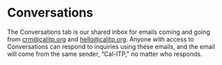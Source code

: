 # Conversations

The Conversations tab is our shared inbox for emails coming and going from crm@calitp.org and hello@calitp.org. Anyone with access to Conversations can respond to inquiries using these emails, and the email will come from the same sender, “Cal-ITP,"  no matter who responds.
